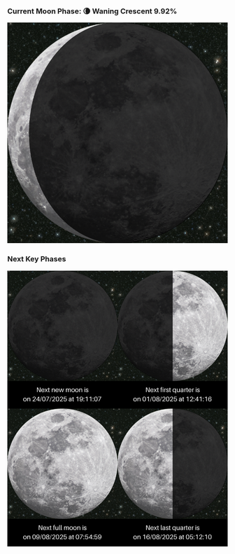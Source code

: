 ### Current Moon Phase: 🌘 Waning Crescent 9.92%
![Moon Phase](moonphase.png)
### Next Key Phases
![Gallery](gallery.png)